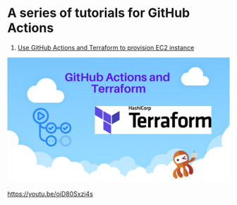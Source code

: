 # A series of tutorials for GitHub Actions

1. [Use GitHub Actions and Terraform to provision EC2 instance](tf-example.md)

![gh-tf-example](images/tf-example/0.png)

https://youtu.be/oiD80Sxzi4s